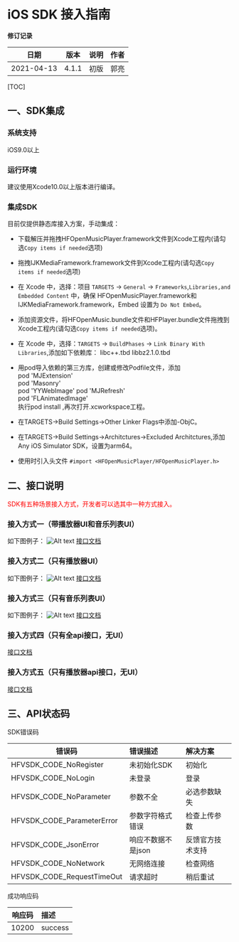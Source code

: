 

# iOS SDK 接入指南

**修订记录** 

|    日期    | 版本 | 说明       |  作者  |
| :--------: | :--: | ---------- | :----: |
| 2021-04-13 | 4.1.1  | 初版 | 郭亮 |



[TOC]
## 一、SDK集成
### 系统支持

iOS9.0以上

### 运行环境

建议使用Xcode10.0以上版本进行编译。

### 集成SDK

目前仅提供静态库接入方案，手动集成：
- 下载解压并拖拽HFOpenMusicPlayer.framework文件到Xcode工程内(请勾选`Copy items if needed`选项)

- 拖拽IJKMediaFramework.framework文件到Xcode工程内(请勾选`Copy items if needed`选项)

- 在 Xcode 中，选择：项目 `TARGETS` -> `General` -> `Frameworks`,`Libraries,and Embedded Content` 中，确保 HFOpenMusicPlayer.framework和IJKMediaFramework.framework，Embed 设置为 `Do Not Embed`。

- 添加资源文件，将HFOpenMusic.bundle文件和HFPlayer.bundle文件拖拽到Xcode工程内(请勾选`Copy items if needed`选项)。

- 在 Xcode 中，选择：`TARGETS` -> `BuildPhases` -> `Link Binary With Libraries`,添加如下依赖库：
   libc++.tbd
   libbz2.1.0.tbd

- 用pod导入依赖的第三方库，创建或修改Podfile文件，添加  
  pod 'MJExtension'  
  pod 'Masonry'  
  pod 'YYWebImage' 
  pod 'MJRefresh'  
  pod 'FLAnimatedImage'  
  执行pod install ,再次打开.xcworkspace工程。
- 在TARGETS->Build Settings->Other Linker Flags中添加-ObjC。
- 在TARGETS->Build Settings->Architctures->Excluded Architctures,添加Any iOS Simulator SDK，设置为arm64。
- 使用时引入头文件 `#import <HFOpenMusicPlayer/HFOpenMusicPlayer.h>`
## 二、接口说明

<font color='#FF0000'>SDK有五种场景接入方式，开发者可以选其中一种方式接入。</font>

### 接入方式一（带播放器UI和音乐列表UI）
如下图例子：
![Alt text](https://k3-images-test.oss-cn-beijing.aliyuncs.com/M2.png)
[接口文档](./sub/播放器和音乐列表接入文档.html?target="_blank")

### 接入方式二（只有播放器UI）
如下图例子：
![Alt text](https://k3-images-test.oss-cn-beijing.aliyuncs.com/M3.png)
[接口文档](./sub/播放器UI接入文档.html)

### 接入方式三（只有音乐列表UI）
如下图例子：
![Alt text](https://k3-images-test.oss-cn-beijing.aliyuncs.com/M4.png)
[接口文档](./sub/音乐列表UI接入文档.html)

### 接入方式四（只有全api接口，无UI）
[接口文档](./sub/通用api接入文档.html)

### 接入方式五（只有播放器api接口，无UI）
[接口文档](./sub/播放器api接入文档.html)

## 三、API状态码

SDK错误码

| 错误码 | 错误描述 | 解决方案 |
|----------|:--------|:-------- |
| HFVSDK_CODE_NoRegister | 未初始化SDK | 初始化 |
| HFVSDK_CODE_NoLogin | 未登录 | 登录 |
| HFVSDK_CODE_NoParameter | 参数不全 | 必选参数缺失 |
| HFVSDK_CODE_ParameterError | 参数字符格式错误 | 检查上传参数 |
| HFVSDK_CODE_JsonError | 响应不数据不是json | 反馈官方技术支持 |
| HFVSDK_CODE_NoNetwork | 无网络连接 | 检查网络 |
| HFVSDK_CODE_RequestTimeOut | 请求超时 | 稍后重试 |

成功响应码

| 响应码 | 描述 |
|----------|:--------|
| 10200 | success |
